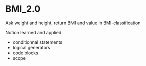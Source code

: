 # BMI_2.0

Ask weight and height, return BMI and  value in BMI-classification

Notion learned and applied

- conditionnal statements
- logical generators
- code blocks 
- scope

